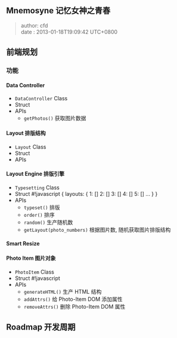 Mnemosyne 记忆女神之青春
------------------------
> author: cfd   
> date  : 2013-01-18T19:09:42 UTC+0800

## 前端规划

### 功能

#### Data Controller
  * `DataController` Class
  * Struct
  * APIs
    - `getPhotos()` 获取图片数据

#### Layout 排版结构
  * `Layout` Class
  * Struct
  * APIs

#### Layout Engine 排版引擎
  * `Typesetting` Class
  * Struct
    #!javascript
    {
      layouts: {
        1: []
        2: []
        3: []
        4: []
        5: []
        ...
      }
    }
  * APIs
    - `typeset()` 排版
    - `order()` 排序
    - `random()` 生产随机数
    - `getLayout(photo_numbers)` 根据图片数, 随机获取图片排版结构

#### Smart Resize

#### Photo Item 图片对象
  * `PhotoItem` Class
  * Struct
      #!javascript
  * APIs
    - `generateHTML()` 生产 HTML 结构
    - `addAttrs()` 给 Photo-Item DOM 添加属性
    - `removeAttrs()` 删除 Photo-Item DOM 属性


## Roadmap 开发周期



